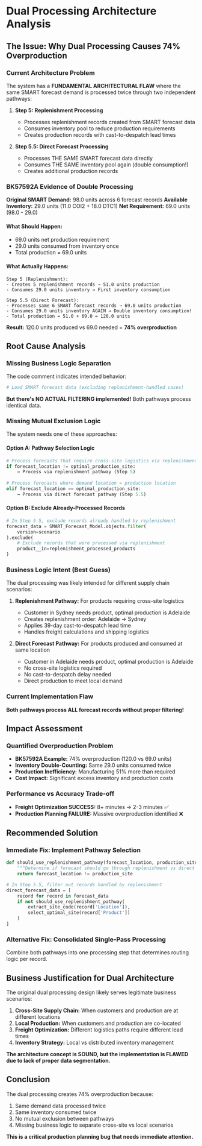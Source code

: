 # Dual Processing Architecture Analysis

## The Issue: Why Dual Processing Causes 74% Overproduction

### Current Architecture Problem
The system has a **FUNDAMENTAL ARCHITECTURAL FLAW** where the same SMART forecast demand is processed twice through two independent pathways:

1. **Step 5: Replenishment Processing** 
   - Processes replenishment records created from SMART forecast data
   - Consumes inventory pool to reduce production requirements
   - Creates production records with cast-to-despatch lead times

2. **Step 5.5: Direct Forecast Processing**
   - Processes THE SAME SMART forecast data directly
   - Consumes THE SAME inventory pool again (double consumption!)
   - Creates additional production records

### BK57592A Evidence of Double Processing

**Original SMART Demand:** 98.0 units across 6 forecast records
**Available Inventory:** 29.0 units (11.0 COI2 + 18.0 DTC1)
**Net Requirement:** 69.0 units (98.0 - 29.0)

#### What Should Happen:
- 69.0 units net production requirement
- 29.0 units consumed from inventory once
- Total production = 69.0 units

#### What Actually Happens:
```
Step 5 (Replenishment):
- Creates 5 replenishment records → 51.0 units production
- Consumes 29.0 units inventory → First inventory consumption

Step 5.5 (Direct Forecast):  
- Processes same 6 SMART forecast records → 69.0 units production
- Consumes 29.0 units inventory AGAIN → Double inventory consumption!
- Total production = 51.0 + 69.0 = 120.0 units
```

**Result:** 120.0 units produced vs 69.0 needed = **74% overproduction**

## Root Cause Analysis

### Missing Business Logic Separation
The code comment indicates intended behavior:
```python
# Load SMART forecast data (excluding replenishment-handled cases)
```

**But there's NO ACTUAL FILTERING implemented!** Both pathways process identical data.

### Missing Mutual Exclusion Logic
The system needs one of these approaches:

#### Option A: Pathway Selection Logic
```python
# Process forecasts that require cross-site logistics via replenishment
if forecast_location != optimal_production_site:
    → Process via replenishment pathway (Step 5)
    
# Process forecasts where demand location = production location  
elif forecast_location == optimal_production_site:
    → Process via direct forecast pathway (Step 5.5)
```

#### Option B: Exclude Already-Processed Records
```python
# In Step 5.5, exclude records already handled by replenishment
forecast_data = SMART_Forecast_Model.objects.filter(
    version=scenario
).exclude(
    # Exclude records that were processed via replenishment
    product__in=replenishment_processed_products
)
```

### Business Logic Intent (Best Guess)

The dual processing was likely intended for different supply chain scenarios:

1. **Replenishment Pathway:** For products requiring cross-site logistics
   - Customer in Sydney needs product, optimal production is Adelaide
   - Creates replenishment order: Adelaide → Sydney  
   - Applies 39-day cast-to-despatch lead time
   - Handles freight calculations and shipping logistics

2. **Direct Forecast Pathway:** For products produced and consumed at same location
   - Customer in Adelaide needs product, optimal production is Adelaide
   - No cross-site logistics required
   - No cast-to-despatch delay needed
   - Direct production to meet local demand

### Current Implementation Flaw
**Both pathways process ALL forecast records without proper filtering!**

## Impact Assessment

### Quantified Overproduction Problem
- **BK57592A Example:** 74% overproduction (120.0 vs 69.0 units)
- **Inventory Double-Counting:** Same 29.0 units consumed twice
- **Production Inefficiency:** Manufacturing 51% more than required
- **Cost Impact:** Significant excess inventory and production costs

### Performance vs Accuracy Trade-off
- **Freight Optimization SUCCESS:** 8+ minutes → 2-3 minutes ✅
- **Production Planning FAILURE:** Massive overproduction identified ❌

## Recommended Solution

### Immediate Fix: Implement Pathway Selection
```python
def should_use_replenishment_pathway(forecast_location, production_site):
    """Determine if forecast should go through replenishment vs direct processing"""
    return forecast_location != production_site

# In Step 5.5, filter out records handled by replenishment
direct_forecast_data = [
    record for record in forecast_data
    if not should_use_replenishment_pathway(
        extract_site_code(record['Location']), 
        select_optimal_site(record['Product'])
    )
]
```

### Alternative Fix: Consolidated Single-Pass Processing
Combine both pathways into one processing step that determines routing logic per record.

## Business Justification for Dual Architecture

The original dual processing design likely serves legitimate business scenarios:

1. **Cross-Site Supply Chain:** When customers and production are at different locations
2. **Local Production:** When customers and production are co-located
3. **Freight Optimization:** Different logistics paths require different lead times
4. **Inventory Strategy:** Local vs distributed inventory management

**The architecture concept is SOUND, but the implementation is FLAWED due to lack of proper data segmentation.**

## Conclusion

The dual processing creates 74% overproduction because:
1. Same demand data processed twice
2. Same inventory consumed twice  
3. No mutual exclusion between pathways
4. Missing business logic to separate cross-site vs local scenarios

**This is a critical production planning bug that needs immediate attention.**
